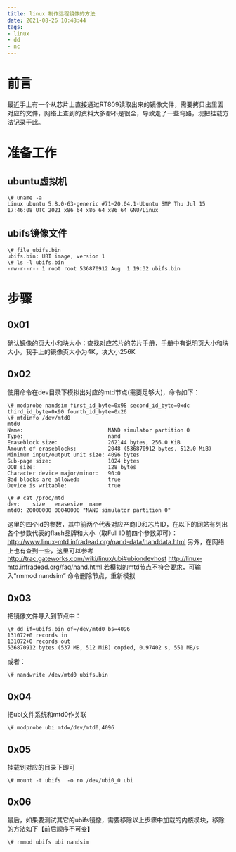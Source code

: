 ```yaml
---
title: linux 制作远程镜像的方法
date: 2021-08-26 10:48:44
tags:
- linux
- dd
- nc
---
```


# 前言
最近手上有一个从芯片上直接通过RT809读取出来的镜像文件，需要拷贝出里面对应的文件，网络上查到的资料大多都不是很全，导致走了一些弯路，现把挂载方法记录于此。

<!--more-->

# 准备工作

## ubuntu虚拟机

	\# uname -a
	Linux ubuntu 5.8.0-63-generic #71~20.04.1-Ubuntu SMP Thu Jul 15 17:46:08 UTC 2021 x86_64 x86_64 x86_64 GNU/Linux


## ubifs镜像文件

	\# file ubifs.bin
	ubifs.bin: UBI image, version 1
	\# ls -l ubifs.bin
	-rw-r--r-- 1 root root 536870912 Aug  1 19:32 ubifs.bin


# 步骤

## 0x01
确认镜像的页大小和块大小：查找对应芯片的芯片手册，手册中有说明页大小和块大小。我手上的镜像页大小为4K，块大小256K


## 0x02
使用命令在dev目录下模拟出对应的mtd节点(需要足够大)，命令如下：

	\# modprobe nandsim first_id_byte=0x98 second_id_byte=0xdc third_id_byte=0x90 fourth_id_byte=0x26
	\# mtdinfo /dev/mtd0
	mtd0
	Name:                           NAND simulator partition 0
	Type:                           nand
	Eraseblock size:                262144 bytes, 256.0 KiB
	Amount of eraseblocks:          2048 (536870912 bytes, 512.0 MiB)
	Minimum input/output unit size: 4096 bytes
	Sub-page size:                  1024 bytes
	OOB size:                       128 bytes
	Character device major/minor:   90:0
	Bad blocks are allowed:         true
	Device is writable:             true

	\# # cat /proc/mtd
	dev:    size   erasesize  name
	mtd0: 20000000 00040000 "NAND simulator partition 0"


这里的四个id的参数，其中前两个代表对应产商ID和芯片ID，在以下的网站有列出各个参数代表的flash品牌和大小（取Full ID前四个参数即可）：
<http://www.linux-mtd.infradead.org/nand-data/nanddata.html>
另外，在网络上也有查到一些，这里可以参考
<http://trac.gateworks.com/wiki/linux/ubi#ubiondevhost>
<http://linux-mtd.infradead.org/faq/nand.html>
若模拟的mtd节点不符合要求，可输入“rmmod nandsim” 命令删除节点，重新模拟

## 0x03
把镜像文件导入到节点中：

	\# dd if=ubifs.bin of=/dev/mtd0 bs=4096
	131072+0 records in
	131072+0 records out
	536870912 bytes (537 MB, 512 MiB) copied, 0.97402 s, 551 MB/s


或者：

	\# nandwrite /dev/mtd0 ubifs.bin


## 0x04
把ubi文件系统和mtd0作关联

	\# modprobe ubi mtd=/dev/mtd0,4096


## 0x05
挂载到对应的目录下即可

	\# mount -t ubifs  -o ro /dev/ubi0_0 ubi


## 0x06
最后，如果要测试其它的ubifs镜像，需要移除以上步骤中加载的内核模块，移除的方法如下【前后顺序不可变】

	\# rmmod ubifs ubi nandsim





